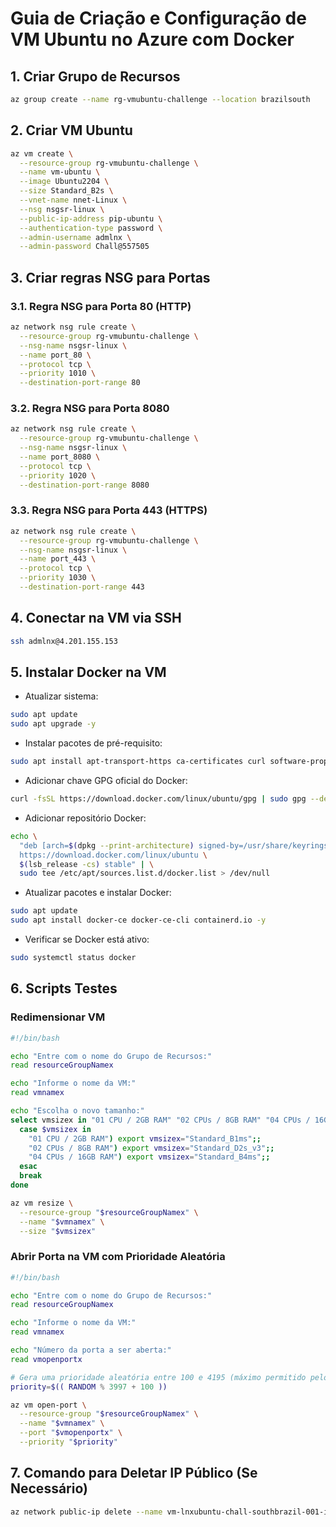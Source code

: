 
# Guia de Criação e Configuração de VM Ubuntu no Azure com Docker

## 1. Criar Grupo de Recursos

```bash
az group create --name rg-vmubuntu-challenge --location brazilsouth
```

## 2. Criar VM Ubuntu

```bash
az vm create \
  --resource-group rg-vmubuntu-challenge \
  --name vm-ubuntu \
  --image Ubuntu2204 \
  --size Standard_B2s \
  --vnet-name nnet-Linux \
  --nsg nsgsr-linux \
  --public-ip-address pip-ubuntu \
  --authentication-type password \
  --admin-username admlnx \
  --admin-password Chall@557505
```

## 3. Criar regras NSG para Portas

### 3.1. Regra NSG para Porta 80 (HTTP)

```bash
az network nsg rule create \
  --resource-group rg-vmubuntu-challenge \
  --nsg-name nsgsr-linux \
  --name port_80 \
  --protocol tcp \
  --priority 1010 \
  --destination-port-range 80
```
### 3.2. Regra NSG para Porta 8080

```bash
az network nsg rule create \
  --resource-group rg-vmubuntu-challenge \
  --nsg-name nsgsr-linux \
  --name port_8080 \
  --protocol tcp \
  --priority 1020 \
  --destination-port-range 8080
```
### 3.3. Regra NSG para Porta 443 (HTTPS)

```bash
az network nsg rule create \
  --resource-group rg-vmubuntu-challenge \
  --nsg-name nsgsr-linux \
  --name port_443 \
  --protocol tcp \
  --priority 1030 \
  --destination-port-range 443
```

## 4. Conectar na VM via SSH

```bash
ssh admlnx@4.201.155.153
```

## 5. Instalar Docker na VM

- Atualizar sistema:

```bash
sudo apt update
sudo apt upgrade -y
```

- Instalar pacotes de pré-requisito:

```bash
sudo apt install apt-transport-https ca-certificates curl software-properties-common gnupg -y
```

- Adicionar chave GPG oficial do Docker:

```bash
curl -fsSL https://download.docker.com/linux/ubuntu/gpg | sudo gpg --dearmor -o /usr/share/keyrings/docker-archive-keyring.gpg
```

- Adicionar repositório Docker:

```bash
echo \
  "deb [arch=$(dpkg --print-architecture) signed-by=/usr/share/keyrings/docker-archive-keyring.gpg] \
  https://download.docker.com/linux/ubuntu \
  $(lsb_release -cs) stable" | \
  sudo tee /etc/apt/sources.list.d/docker.list > /dev/null
```

- Atualizar pacotes e instalar Docker:

```bash
sudo apt update
sudo apt install docker-ce docker-ce-cli containerd.io -y
```

- Verificar se Docker está ativo:

```bash
sudo systemctl status docker
```

## 6. Scripts Testes

### Redimensionar VM

```bash
#!/bin/bash

echo "Entre com o nome do Grupo de Recursos:"
read resourceGroupNamex

echo "Informe o nome da VM:"
read vmnamex

echo "Escolha o novo tamanho:"
select vmsizex in "01 CPU / 2GB RAM" "02 CPUs / 8GB RAM" "04 CPUs / 16GB RAM"; do
  case $vmsizex in
    "01 CPU / 2GB RAM") export vmsizex="Standard_B1ms";;
    "02 CPUs / 8GB RAM") export vmsizex="Standard_D2s_v3";;
    "04 CPUs / 16GB RAM") export vmsizex="Standard_B4ms";;
  esac
  break
done

az vm resize \
  --resource-group "$resourceGroupNamex" \
  --name "$vmnamex" \
  --size "$vmsizex"
```

### Abrir Porta na VM com Prioridade Aleatória

```bash
#!/bin/bash

echo "Entre com o nome do Grupo de Recursos:"
read resourceGroupNamex

echo "Informe o nome da VM:"
read vmnamex

echo "Número da porta a ser aberta:"
read vmopenportx

# Gera uma prioridade aleatória entre 100 e 4195 (máximo permitido pelo Azure é 4096)
priority=$(( RANDOM % 3997 + 100 ))

az vm open-port \
  --resource-group "$resourceGroupNamex" \
  --name "$vmnamex" \
  --port "$vmopenportx" \
  --priority "$priority"
```

## 7. Comando para Deletar IP Público (Se Necessário)

```bash
az network public-ip delete --name vm-lnxubuntu-chall-southbrazil-001-ip --resource-group rg-mkt-chall-001
```
